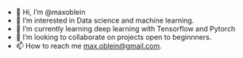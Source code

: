 - 👋 Hi, I’m @maxoblein
- 👀 I’m interested in Data science and machine learning.
- 🌱 I’m currently learning deep learning with Tensorflow and Pytorch
- 💞️ I’m looking to collaborate on projects open to beginnners.
- 📫 How to reach me max.oblein@gmail.com.

<!---
maxoblein/maxoblein is a ✨ special ✨ repository because its `README.md` (this file) appears on your GitHub profile.
You can click the Preview link to take a look at your changes.
--->
